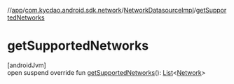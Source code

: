 //[app](../../../index.md)/[com.kycdao.android.sdk.network](../index.md)/[NetworkDatasourceImpl](index.md)/[getSupportedNetworks](get-supported-networks.md)

# getSupportedNetworks

[androidJvm]\
open suspend override fun [getSupportedNetworks](get-supported-networks.md)(): [List](https://kotlinlang.org/api/latest/jvm/stdlib/kotlin.collections/-list/index.html)&lt;[Network](../../com.kycdao.android.sdk.model/-network/index.md)&gt;
